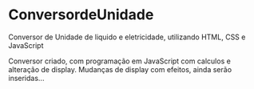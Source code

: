 # ConversordeUnidade
Conversor de Unidade de liquido e eletricidade, utilizando HTML, CSS e JavaScript

Conversor criado, com programação em JavaScript com calculos e alteração de display. Mudanças de display com efeitos, ainda serão inseridas...

